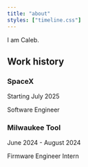 ```yaml
---
title: "about"
styles: ["timeline.css"]
---
```


I am Caleb.

## Work history 

<div class="timeline">
  <div class="entry">
    <div class="circle"></div>
    <div class="content">
      <h3>SpaceX</h3>
      <p class="date">Starting July 2025</p>
      <p class="position">Software Engineer</p>
    </div>
  </div>
  <div class="entry">
    <div class="circle"></div>
    <div class="content">
      <h3>Milwaukee Tool</h3>
      <p class="date">June 2024 - August 2024</p>
      <p class="position">Firmware Engineer Intern</p>
    </div>
  </div>
</div>

